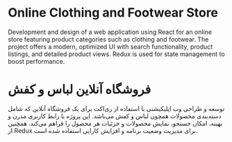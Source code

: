 # Online Clothing and Footwear Store

Development and design of a web application using React for an online store featuring product categories such as clothing and footwear. The project offers a modern, optimized UI with search functionality, product listings, and detailed product views. Redux is used for state management to boost performance.


# فروشگاه آنلاین لباس و کفش

توسعه و طراحی وب اپلیکیشنی با استفاده از ری‌اکت برای یک فروشگاه آنلاین که شامل دسته‌بندی محصولات همچون لباس و کفش می‌باشد. این پروژه با رابط کاربری مدرن و بهینه، امکان جستجو، نمایش محصولات و جزئیات هر محصول را فراهم می‌کند. همچنین از Redux برای مدیریت وضعیت برنامه و افزایش کارایی استفاده شده است.
